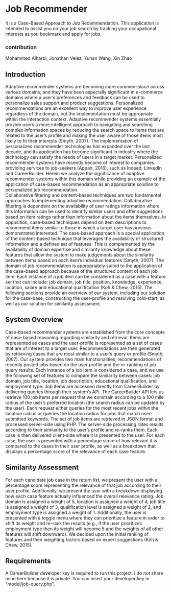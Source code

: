 # Job Recommender
It is a Case-Based Approach to Job Recommendation. This application is intended to assist you on your job search by tracking your occupational interests as you bookmark and apply for jobs.

### contribution
Mohammed Alharbi, Jonathan Velez, Yuhan Wang, Xin Zhao

## Introduction
Adaptive recommender systems are becoming more common-place across various domains, and they have been especially significant in e-commerce domains where a user’s preferences and feedback can be used to personalize sales support and product suggestions. Personalized recommendations are an excellent way to improve user experience regardless of the domain, but the implementation must be appropriate within the interaction context. Adaptive recommender systems essentially provide users a more intelligent approach to navigating and searching complex information spaces by reducing the search space to items that are related to the user’s profile and making the user aware of those items most likely to fit their interests (Smyth, 2007). 
The implementation of personalized recommender technologies has expanded over the last decade, and its application has become significant in industry where the technology can satisfy the needs of users in a target market. Personalized recommender systems have recently become of interest to companies providing services to job-seekers (Appan, 2016), such as Indeed, LinkedIn and CareerBuilder. Herein we analyze the significance of adaptive recommender systems within this domain while providing an example of the application of case-based recommendation as an appropriate solution to personalized job recommendation.  
Collaborative filtering and content-based techniques are two fundamental approaches to implementing adaptive recommendation. Collaborative filtering is dependent on the availability of user ratings information where this information can be used to identify similar users and offer suggestions based on item ratings rather than information about the items themselves. In opposition, case-based techniques depend on item descriptions to recommend items similar to those in which a target user has previous demonstrated interested. 
The case-based approach is a special application of the content-based technique that leverages the availability of structured information and a defined set of features. This is complemented by the availability of domain expertise and similarity knowledge about these features that allow the system to make judgements about the similarity between items based on each item’s individual features (Smyth, 2007). The domain of job recommendation is appropriately suited to the application of the case-based approach because of the structured content of each job item. Each instance of a job item can be considered as a case with a feature set that can include: job domain, job title, position, knowledge, experience, location, salary and educational qualification (Koh & Chew, 2015). The following sections provide an overview of our system, including our solution for the case-base, constructing the user-profile and resolving cold-start, as well as our solution for similarity assessment.  
## System Overview
Case-based recommender systems are established from the core concepts of case-based reasoning regarding similarity and retrieval. Items are represented as cases and the user-profile is represented as a set of cases that are of interest to a target user. Recommendations are then generated by retrieving cases that are most similar to a user’s query or profile (Smyth, 2007). Our system provides two main functionalities, recommendations of recently posted jobs based on the user profile and the re-ranking of job query results. Each instance of a job item is considered a case, and we use the following set of features to compare the similarity between cases: job domain, job title, location, job description, educational qualification, and employment type. Job items are accessed directly from CareerBuilder by delivering queries through their system’s API. 
The CareerBuilder API lets us retrieve 100 job items per request that we constrain according to a 100 mile radius of the user’s preferred location (the search radius can be updated by the user). Each request either queries for the most recent jobs within the location radius or queries the location radius for jobs that match user-submitted keywords. The set of job items are retrieved in JSON format and processed server-side using PHP. The server-side processing rates results according to their similarity to the user’s profile and re-ranks them. Each case is then delivered client-side where it is presented to the user. For each case, the user is presented with a percentage score of how relevant it is compared to the cases in their user profile, as well as a breakdown that displays a percentage score of the relevance of each case feature.

## Similarity Assessment
For each candidate job case in the return list, we present the user with a percentage score representing the relevance of that job according to their user profile. Additionally, we present the user with a breakdown displaying how each case feature actually influenced the overall relevance rating. Job domain is assigned a weight of 5, location is assigned a weight of 4, job title is assigned a weight of 3, qualification level is assigned a weight of 2, and employment type is assigned a weight of 1. Additionally, the user is presented with a toggle menu where they can prioritize a feature in order to shift its weight and re-rank the results (e.g., if the user prioritizes employment type then its weight will become 5 and the weights of all other features will shift downward). We decided upon the initial ranking of features and their weighting factors based on expert suggestions (Koh & Chew, 2015).

## Requirements
A CareerBuilder developer key is required to run this project. I do not share mine here because it is private. You can insert your developer key in "model/job-query.php".

